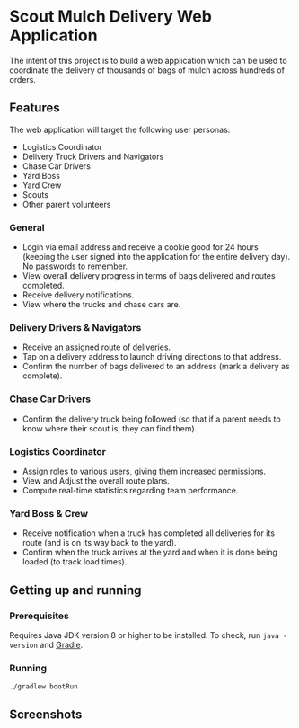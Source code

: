 # Scout Mulch Delivery Web Application

The intent of this project is to build a web application which can be used to coordinate the delivery of thousands of bags of mulch across hundreds of orders.

## Features

The web application will target the following user personas:
- Logistics Coordinator
- Delivery Truck Drivers and Navigators
- Chase Car Drivers
- Yard Boss
- Yard Crew
- Scouts
- Other parent volunteers

### General

- Login via email address and receive a cookie good for 24 hours (keeping the user signed into the application for the entire delivery day). No passwords to remember.
- View overall delivery progress in terms of bags delivered and routes completed.
- Receive delivery notifications.
- View where the trucks and chase cars are.

### Delivery Drivers & Navigators

- Receive an assigned route of deliveries.
- Tap on a delivery address to launch driving directions to that address.
- Confirm the number of bags delivered to an address (mark a delivery as complete).

### Chase Car Drivers

- Confirm the delivery truck being followed (so that if a parent needs to know where their scout is, they can find them).

### Logistics Coordinator

- Assign roles to various users, giving them increased permissions.
- View and Adjust the overall route plans.
- Compute real-time statistics regarding team performance.

### Yard Boss & Crew

- Receive notification when a truck has completed all deliveries for its route (and is on its way back to the yard).
- Confirm when the truck arrives at the yard and when it is done being loaded (to track load times).

## Getting up and running

### Prerequisites

Requires Java JDK version 8 or higher to be installed. To check, run ```java -version``` and [Gradle](https://gradle.org/install/).

### Running

```./gradlew bootRun```

## Screenshots
